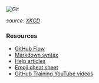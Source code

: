 <img src="https://imgs.xkcd.com/comics/git.png" title="If that doesn&#39;t fix it, git.txt contains the phone number of a friend of mine who understands git. Just wait through a few minutes of &#39;It&#39;s really pretty simple, just think of branches as...&#39; and eventually you&#39;ll learn the commands that will fix everything." alt="Git" />

*source: [XKCD](https://xkcd.com/)*


### Resources
- [GitHub Flow](https://guides.github.com/introduction/flow/)
- [Markdown syntax](http://guides.github.com/features/mastering-markdown/)
- [Help articles](https://help.github.com)
- [Emoji cheat sheet](http://www.emoji-cheat-sheet.com/)
- [GitHub Training YouTube videos](https://www.youtube.com/user/GitHubGuides/videos?view=0&sort=dd&live_view=500&flow=list)
